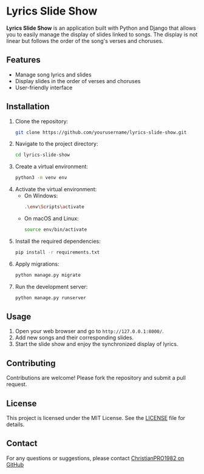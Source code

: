 # Lyrics Slide Show

**Lyrics Slide Show** is an application built with Python and Django that allows you to easily manage the display of slides linked to songs. The display is not linear but follows the order of the song's verses and choruses.

## Features

- Manage song lyrics and slides
- Display slides in the order of verses and choruses
- User-friendly interface

## Installation

1. Clone the repository:
    ```bash
    git clone https://github.com/yourusername/lyrics-slide-show.git
    ```
2. Navigate to the project directory:
    ```bash
    cd lyrics-slide-show
    ```
3. Create a virtual environment:
    ```bash
    python3 -m venv env
    ```
4. Activate the virtual environment:
    - On Windows:
        ```bash
        .\env\Scripts\activate
        ```
    - On macOS and Linux:
        ```bash
        source env/bin/activate
        ```
5. Install the required dependencies:
    ```bash
    pip install -r requirements.txt
    ```
6. Apply migrations:
    ```bash
    python manage.py migrate
    ```
7. Run the development server:
    ```bash
    python manage.py runserver
    ```

## Usage

1. Open your web browser and go to `http://127.0.0.1:8000/`.
2. Add new songs and their corresponding slides.
3. Start the slide show and enjoy the synchronized display of lyrics.

## Contributing

Contributions are welcome! Please fork the repository and submit a pull request.

## License

This project is licensed under the MIT License. See the [LICENSE](LICENSE) file for details.

## Contact

For any questions or suggestions, please contact [ChristianPRO1982 on GitHub](https://github.com/ChristianPRO1982)